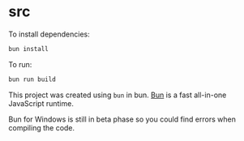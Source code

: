 # src

To install dependencies:

```bash
bun install
```

To run:

```bash
bun run build
```

This project was created using `bun` in bun. [Bun](https://bun.sh) is a fast all-in-one JavaScript runtime.

Bun for Windows is still in beta phase so you could find errors when compiling the code.